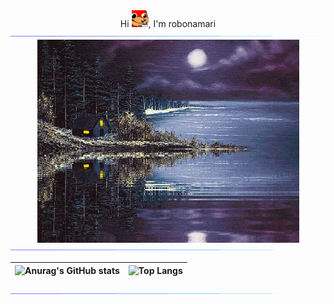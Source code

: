 <div align="center">Hi <img src="1.png" alt="." width="27" height="27" />, I'm robonamari</div>

<div>
<img src="a.gif">
    
<div align="center">
<img align="center" src="%DA%A9%D9%84%D8%A8%D9%87.gif" alt="کلبه" width="419" height="325"/>
</div>

<img src="a.gif">

| ![Anurag's GitHub stats](https://github-readme-stats.vercel.app/api?username=robonamari&theme=transparent) | ![Top Langs](https://github-readme-stats.vercel.app/api/top-langs/?username=robonamari&theme=transparent) |
| -------  | ------- |

<img src="a.gif">
</div>
